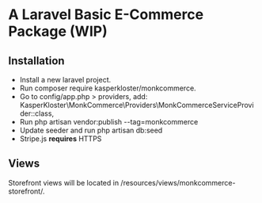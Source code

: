 # A Laravel Basic E-Commerce Package (WIP)

## Installation
- Install a new laravel project.
- Run composer require kasperkloster/monkcommerce.
- Go to config/app.php > providers, add: KasperKloster\MonkCommerce\Providers\MonkCommerceServiceProvider::class,
- Run php artisan vendor:publish --tag=monkcommerce
- Update seeder and run php artisan db:seed
- Stripe.js **requires** HTTPS

## Views
Storefront views will be located in /resources/views/monkcommerce-storefront/.
